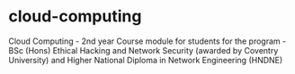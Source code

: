 # cloud-computing
Cloud Computing - 2nd year Course module for students for the program - BSc (Hons) Ethical Hacking and Network Security (awarded by Coventry University) and Higher National Diploma in Network Engineering (HNDNE)
